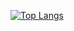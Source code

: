 [![Top Langs](https://github-readme-stats.vercel.app/api/top-langs/?username=povidllo&layout=compact&langs_count=5&hide=javascript,jupyter%20notebook&color=black&theme=transparent)](https://github.com/anuraghazra/github-readme-stats)
